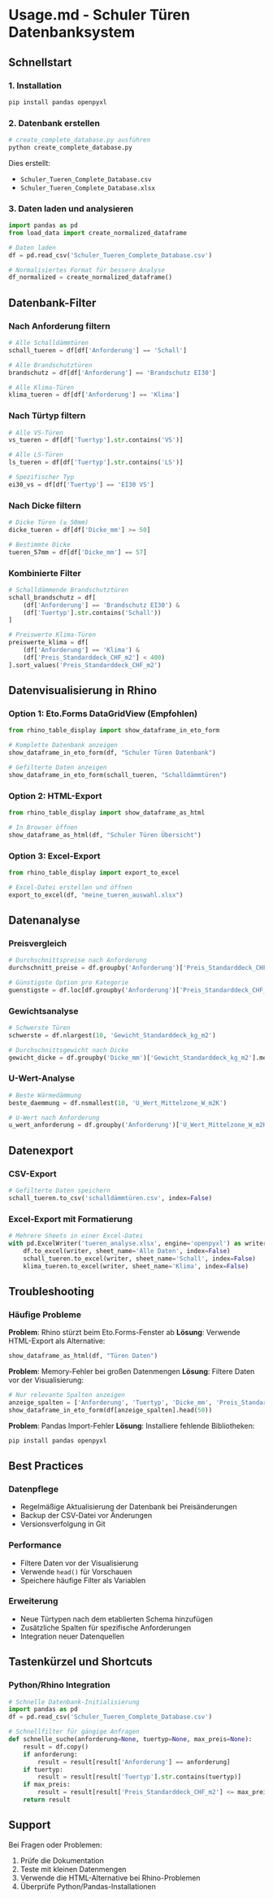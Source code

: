 # Usage.md - Schuler Türen Datenbanksystem

## Schnellstart

### 1. Installation

```bash
pip install pandas openpyxl
```

### 2. Datenbank erstellen

```python
# create_complete_database.py ausführen
python create_complete_database.py
```

Dies erstellt:
- `Schuler_Tueren_Complete_Database.csv`
- `Schuler_Tueren_Complete_Database.xlsx`

### 3. Daten laden und analysieren

```python
import pandas as pd
from load_data import create_normalized_dataframe

# Daten laden
df = pd.read_csv('Schuler_Tueren_Complete_Database.csv')

# Normalisiertes Format für bessere Analyse
df_normalized = create_normalized_dataframe()
```

## Datenbank-Filter

### Nach Anforderung filtern

```python
# Alle Schalldämmtüren
schall_tueren = df[df['Anforderung'] == 'Schall']

# Alle Brandschutztüren
brandschutz = df[df['Anforderung'] == 'Brandschutz EI30']

# Alle Klima-Türen
klima_tueren = df[df['Anforderung'] == 'Klima']
```

### Nach Türtyp filtern

```python
# Alle VS-Türen
vs_tueren = df[df['Tuertyp'].str.contains('VS')]

# Alle LS-Türen
ls_tueren = df[df['Tuertyp'].str.contains('LS')]

# Spezifischer Typ
ei30_vs = df[df['Tuertyp'] == 'EI30 VS']
```

### Nach Dicke filtern

```python
# Dicke Türen (≥ 50mm)
dicke_tueren = df[df['Dicke_mm'] >= 50]

# Bestimmte Dicke
tueren_57mm = df[df['Dicke_mm'] == 57]
```

### Kombinierte Filter

```python
# Schalldämmende Brandschutztüren
schall_brandschutz = df[
    (df['Anforderung'] == 'Brandschutz EI30') &
    (df['Tuertyp'].str.contains('Schall'))
]

# Preiswerte Klima-Türen
preiswerte_klima = df[
    (df['Anforderung'] == 'Klima') &
    (df['Preis_Standarddeck_CHF_m2'] < 400)
].sort_values('Preis_Standarddeck_CHF_m2')
```

## Datenvisualisierung in Rhino

### Option 1: Eto.Forms DataGridView (Empfohlen)

```python
from rhino_table_display import show_dataframe_in_eto_form

# Komplette Datenbank anzeigen
show_dataframe_in_eto_form(df, "Schuler Türen Datenbank")

# Gefilterte Daten anzeigen
show_dataframe_in_eto_form(schall_tueren, "Schalldämmtüren")
```

### Option 2: HTML-Export

```python
from rhino_table_display import show_dataframe_as_html

# In Browser öffnen
show_dataframe_as_html(df, "Schuler Türen Übersicht")
```

### Option 3: Excel-Export

```python
from rhino_table_display import export_to_excel

# Excel-Datei erstellen und öffnen
export_to_excel(df, "meine_tueren_auswahl.xlsx")
```

## Datenanalyse

### Preisvergleich

```python
# Durchschnittspreise nach Anforderung
durchschnitt_preise = df.groupby('Anforderung')['Preis_Standarddeck_CHF_m2'].mean()

# Günstigste Option pro Kategorie
guenstigste = df.loc[df.groupby('Anforderung')['Preis_Standarddeck_CHF_m2'].idxmin()]
```

### Gewichtsanalyse

```python
# Schwerste Türen
schwerste = df.nlargest(10, 'Gewicht_Standarddeck_kg_m2')

# Durchschnittsgewicht nach Dicke
gewicht_dicke = df.groupby('Dicke_mm')['Gewicht_Standarddeck_kg_m2'].mean()
```

### U-Wert-Analyse

```python
# Beste Wärmedämmung
beste_daemmung = df.nsmallest(10, 'U_Wert_Mittelzone_W_m2K')

# U-Wert nach Anforderung
u_wert_anforderung = df.groupby('Anforderung')['U_Wert_Mittelzone_W_m2K'].mean()
```

## Datenexport

### CSV-Export

```python
# Gefilterte Daten speichern
schall_tueren.to_csv('schalldämmtüren.csv', index=False)
```

### Excel-Export mit Formatierung

```python
# Mehrere Sheets in einer Excel-Datei
with pd.ExcelWriter('tueren_analyse.xlsx', engine='openpyxl') as writer:
    df.to_excel(writer, sheet_name='Alle Daten', index=False)
    schall_tueren.to_excel(writer, sheet_name='Schall', index=False)
    klima_tueren.to_excel(writer, sheet_name='Klima', index=False)
```

## Troubleshooting

### Häufige Probleme

**Problem**: Rhino stürzt beim Eto.Forms-Fenster ab
**Lösung**: Verwende HTML-Export als Alternative:
```python
show_dataframe_as_html(df, "Türen Daten")
```

**Problem**: Memory-Fehler bei großen Datenmengen
**Lösung**: Filtere Daten vor der Visualisierung:
```python
# Nur relevante Spalten anzeigen
anzeige_spalten = ['Anforderung', 'Tuertyp', 'Dicke_mm', 'Preis_Standarddeck_CHF_m2']
show_dataframe_in_eto_form(df[anzeige_spalten].head(50))
```

**Problem**: Pandas Import-Fehler
**Lösung**: Installiere fehlende Bibliotheken:
```bash
pip install pandas openpyxl
```

## Best Practices

### Datenpflege
- Regelmäßige Aktualisierung der Datenbank bei Preisänderungen
- Backup der CSV-Datei vor Änderungen
- Versionsverfolgung in Git

### Performance
- Filtere Daten vor der Visualisierung
- Verwende `head()` für Vorschauen
- Speichere häufige Filter als Variablen

### Erweiterung
- Neue Türtypen nach dem etablierten Schema hinzufügen
- Zusätzliche Spalten für spezifische Anforderungen
- Integration neuer Datenquellen

## Tastenkürzel und Shortcuts

### Python/Rhino Integration
```python
# Schnelle Datenbank-Initialisierung
import pandas as pd
df = pd.read_csv('Schuler_Tueren_Complete_Database.csv')

# Schnellfilter für gängige Anfragen
def schnelle_suche(anforderung=None, tuertyp=None, max_preis=None):
    result = df.copy()
    if anforderung:
        result = result[result['Anforderung'] == anforderung]
    if tuertyp:
        result = result[result['Tuertyp'].str.contains(tuertyp)]
    if max_preis:
        result = result[result['Preis_Standarddeck_CHF_m2'] <= max_preis]
    return result
```

## Support

Bei Fragen oder Problemen:
1. Prüfe die Dokumentation
2. Teste mit kleinen Datenmengen
3. Verwende die HTML-Alternative bei Rhino-Problemen
4. Überprüfe Python/Pandas-Installationen

